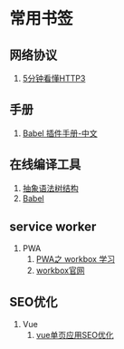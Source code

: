# 常用书签


## 网络协议
1. [5分钟看懂HTTP3](https://www.infoq.cn/article/whcobxfbgtphy7ijv1kp)

## 手册
1. [Babel 插件手册-中文](https://mrgaogang.github.io/babel/babel-hooks.html)

## 在线编译工具
1. [抽象语法树结构](https://astexplorer.net/)
2. [Babel](https://babeljs.io/repl/#?browsers=&build=&builtIns=false&spec=false&loose=false&code_lz=MYGwhgzhAEBmB2BvAvkA&debug=false&forceAllTransforms=false&shippedProposals=false&circleciRepo=&evaluate=true&fileSize=false&timeTravel=false&sourceType=module&lineWrap=false&presets=es2015%2Creact%2Cstage-2&prettier=true&targets=&version=7.13.15&externalPlugins=)

## service worker
1. PWA
    1. [PWA之 workbox 学习](https://segmentfault.com/a/1190000019281388?utm_source=tag-newest)
    2. [workbox官网](https://developers.google.cn/web/tools/workbox/)

## SEO优化
1. Vue
     1. [vue单页应用SEO优化](ttps://blog.csdn.net/msg1254765721/article/details/90090225)
